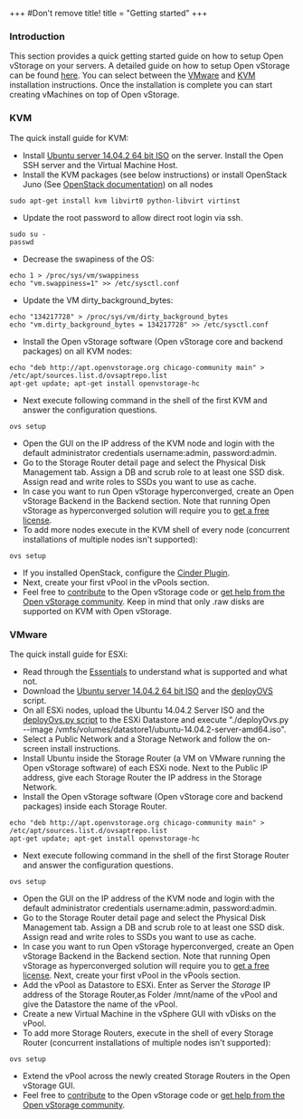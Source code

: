 +++
#Don't remove title!
title = "Getting started"
+++

<a name="Introduction" class="internal-ref"></a>
### Introduction

This section provides a quick getting started guide on how to setup Open
vStorage on your servers. A detailed guide on how to setup Open vStorage
can be found [here](/doc/Installation). You can select between the
[VMware](/doc/ESXi-Installation) and [KVM](/doc/KVM%20Installation) installation
instructions. Once the installation is complete you can start creating
vMachines on top of Open vStorage.

<a name="KVM" class="internal-ref"></a>
### KVM

The quick install guide for KVM:

-   Install [Ubuntu server 14.04.2 64 bit
    ISO](http://releases.ubuntu.com/14.04.2/ubuntu-14.04.2-server-amd64.iso)
    on the server. Install the Open SSH server and the Virtual Machine
    Host.
-   Install the KVM packages (see below instructions) or install
    OpenStack Juno (See [OpenStack
    documentation](http://docs.openstack.org/juno/install-guide/install/apt/content/))
    on all nodes

~~~~ {.sourceCode .python}
sudo apt-get install kvm libvirt0 python-libvirt virtinst
~~~~

-   Update the root password to allow direct root login via ssh.

~~~~ {.sourceCode .python}
sudo su -
passwd
~~~~
-   Decrease the swapiness of the OS:

~~~~ {.sourceCode .python}
echo 1 > /proc/sys/vm/swappiness
echo "vm.swappiness=1" >> /etc/sysctl.conf
~~~~
-   Update the VM dirty_background_bytes:

~~~~ {.sourceCode .python}
echo "134217728" > /proc/sys/vm/dirty_background_bytes
echo "vm.dirty_background_bytes = 134217728" >> /etc/sysctl.conf
~~~~

-   Install the Open vStorage software (Open vStorage core and backend
    packages) on all KVM nodes:

~~~~ {.sourceCode .python}
echo "deb http://apt.openvstorage.org chicago-community main" > /etc/apt/sources.list.d/ovsaptrepo.list
apt-get update; apt-get install openvstorage-hc
~~~~

-   Next execute following command in the shell of the first KVM and
    answer the configuration questions.

~~~~ {.sourceCode .python}
ovs setup
~~~~

-   Open the GUI on the IP address of the KVM node and login with the
    default administrator credentials username:admin, password:admin.
-   Go to the Storage Router detail page and select the Physical Disk Management tab. Assign a DB and scrub role to at least one SSD disk. Assign read and write roles to SSDs you want to use as cache.
-   In case you want to run Open vStorage hyperconverged, create an Open
    vStorage Backend in the Backend section. Note that running Open
    vStorage as hyperconverged solution will require you to [get a free
    license](http://license.openvstorage.com).
-   To add more nodes execute in the KVM shell of every node (concurrent installations of multiple nodes isn't supported):

~~~~ {.sourceCode .python}
ovs setup
~~~~

-   If you installed OpenStack, configure the [Cinder
    Plugin](/doc/Cinder%20Plugin).
-   Next, create your first vPool in the vPools section.
-   Feel free to [contribute](/doc/Contribute) to the Open vStorage code or
    [get help from the Open vStorage
    community](https://groups.google.com/forum/#!forum/open-vstorage).
    Keep in mind that only .raw disks are supported on KVM with Open
    vStorage.

<a name="VMware" class="internal-ref"></a>
### VMware

The quick install guide for ESXi:

-   Read through the [Essentials](/doc/Essentials) to understand what is
    supported and what not.
-   Download the [Ubuntu server 14.04.2 64 bit
    ISO](http://releases.ubuntu.com/14.04.2/ubuntu-14.04.2-server-amd64.iso)
    and the
    [deployOVS](http://download.openvstorage.com/index.php?file=deployOvs)
    script.
-   On all ESXi nodes, upload the Ubuntu 14.04.2 Server ISO and the
    [deployOvs.py
    script](https://github.com/openvstorage/openvstorage/blob/master/scripts/deployment/deployOvs.py)
    to the ESXi Datastore and execute "./deployOvs.py --image
    /vmfs/volumes/datastore1/ubuntu-14.04.2-server-amd64.iso".
-   Select a Public Network and a Storage Network and follow the
    on-screen install instructions.
-   Install Ubuntu inside the Storage Router (a VM on VMware running the
    Open vStorage software) of each ESXi node. Next to the Public IP
    address, give each Storage Router the IP address in the Storage
    Network.
-   Install the Open vStorage software (Open vStorage core and backend
    packages) inside each Storage Router.

~~~~ {.sourceCode .python}
echo "deb http://apt.openvstorage.org chicago-community main" > /etc/apt/sources.list.d/ovsaptrepo.list
apt-get update; apt-get install openvstorage-hc
~~~~

-   Next execute following command in the shell of the first Storage
    Router and answer the configuration questions.

~~~~ {.sourceCode .python}
ovs setup
~~~~

-   Open the GUI on the IP address of the KVM node and login with the
    default administrator credentials username:admin, password:admin.
-   Go to the Storage Router detail page and select the Physical Disk Management tab. Assign a DB and scrub role to at least one SSD disk. Assign read and write roles to SSDs you want to use as cache.
-   In case you want to run Open vStorage hyperconverged, create an Open
    vStorage Backend in the Backend section. Note that running Open
    vStorage as hyperconverged solution will require you to [get a free
    license](http://license.openvstorage.com). Next, create your first
    vPool in the vPools section.
-   Add the vPool as Datastore to ESXi. Enter as Server the *Storage* IP
    address of the Storage Router,as Folder /mnt/name of the vPool and
    give the Datastore the name of the vPool.
-   Create a new Virtual Machine in the vSphere GUI with vDisks on the
    vPool.
-   To add more Storage Routers, execute in the shell of every Storage Router (concurrent installations of multiple nodes isn't supported):

~~~~ {.sourceCode .python}
ovs setup
~~~~

-   Extend the vPool across the newly created Storage Routers in the
    Open vStorage GUI.
-   Feel free to [contribute](/doc/Contribute) to the Open vStorage code or
    [get help from the Open vStorage
    community](https://groups.google.com/forum/#!forum/open-vstorage).
